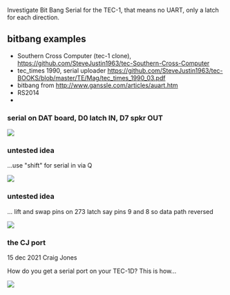  
Investigate Bit Bang Serial for the TEC-1, that means no UART, only a latch  for each direction.   


## bitbang examples 
- Southern Cross Computer (tec-1 clone), https://github.com/SteveJustin1963/tec-Southern-Cross-Computer
- tec_times 1990, serial uploader https://github.com/SteveJustin1963/tec-BOOKS/blob/master/TE/Mag/tec_times_1990_03.pdf
- bitbang from http://www.ganssle.com/articles/auart.htm
- RS2014
- 
  

### serial on DAT board, D0 latch IN, D7 spkr OUT 

![](https://github.com/SteveJustin1963/tec-BIT-BANG/blob/master/pics/dat-ser-in2.png)

### untested idea
...use "shift" for serial in via Q  

![](https://github.com/SteveJustin1963/tec-BIT-BANG/blob/master/pics/another-hack1.png)

### untested idea
... lift and swap pins on 273 latch say pins 9 and 8 so data path reversed 

![](https://github.com/SteveJustin1963/tec-BIT-BANG/blob/master/pics/swap.png)

### the CJ port
15 dec 2021
Craig Jones

How do you get a serial port on your TEC-1D? This is how...

![](https://github.com/SteveJustin1963/tec-BIT-BANG/blob/master/pics/268641780_285024776923215_2514945051842294534_n.jpg)



 




